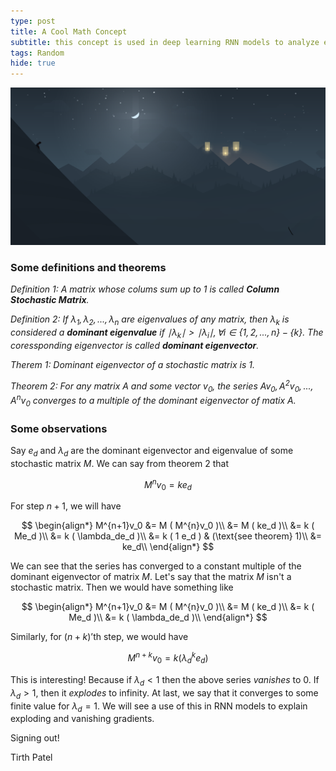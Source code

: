 ```yaml
---
type: post
title: A Cool Math Concept
subtitle: this concept is used in deep learning RNN models to analyze exploding and vanishing gradients
tags: Random
hide: true
---
```


![ALTO](/images/random/alto1.png)

### Some definitions and theorems

*Definition 1: A matrix whose colums sum up to 1 is called **Column Stochastic Matrix**.*

*Definition 2: If $\lambda_1, \lambda_2, ..., \lambda_n$ are eigenvalues of any matrix, then $\lambda_k$ is considered a **dominant eigenvalue** if $\mid \lambda_k \mid > \mid \lambda_i \mid, \forall i \in \{1, 2, ..., n\} - \{k\}$. The coressponding eigenvector is called **dominant eigenvector**.*

*Therem 1: Dominant eigenvector of a stochastic matrix is 1.*

*Theorem 2: For any matrix $A$ and some vector $v_0$, the series $Av_0, A^2v_0, ..., A^nv_0$ converges to a multiple of the dominant eigenvector of matix A.*

### Some observations

Say $e_d$ and $\lambda_d$ are the dominant eigenvector and eigenvalue of some stochastic matrix $M$. We can say from theorem 2 that

$$M^nv_0 = ke_d$$

For step $n+1$, we will have

$$
\begin{align*}
M^{n+1}v_0 &= M ( M^{n}v_0 )\\
           &= M ( ke_d )\\
           &= k ( Me_d )\\
           &= k ( \lambda_de_d )\\
           &= k ( 1 e_d ) & (\text{see theorem} 1)\\
           &= ke_d\\
\end{align*}
$$

We can see that the series has converged to a constant multiple of the dominant eigenvector of matrix $M$. Let's say that the matrix $M$ isn't a stochastic matrix. Then we would have something like

$$
\begin{align*}
M^{n+1}v_0 &= M ( M^{n}v_0 )\\
           &= M ( ke_d )\\
           &= k ( Me_d )\\
           &= k ( \lambda_de_d )\\
\end{align*}
$$

Similarly, for $(n+k)\text{'th}$ step, we would have

$$M^{n+k}v_0 = k ( \lambda_d^k e_d )$$

This is interesting! Because if $\lambda_d < 1$ then the above series *vanishes* to 0. If $\lambda_d > 1$, then it *explodes* to infinity. At last, we say that it converges to some finite value for $\lambda_d = 1$. We will see a use of this in RNN models to explain exploding and vanishing gradients.

Signing out!

Tirth Patel
